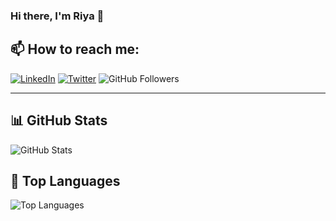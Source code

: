 ### Hi there, I'm Riya 👋  

## 📫 How to reach me:  
[![LinkedIn](https://img.shields.io/badge/-LinkedIn-blue?style=flat-square&logo=linkedin)](https://www.linkedin.com/in/riyageorge2000) 
[![Twitter](https://img.shields.io/badge/-Twitter-blue?style=flat-square&logo=twitter)](https://twitter.com/riyageorge2000)
![GitHub Followers](https://img.shields.io/github/followers/riyageorge2000?style=flat-square)  
<!-- ![Profile Views](https://komarev.com/ghpvc/?username=riyageorge2000&color=blue) -->
---

## 📊 GitHub Stats  
![GitHub Stats](https://github-readme-stats.vercel.app/api?username=riyageorge2000&show_icons=true&theme=tokyonight)

## 🚀 Top Languages  
![Top Languages](https://github-readme-stats.vercel.app/api/top-langs/?username=riyageorge2000&layout=compact&theme=tokyonight)
